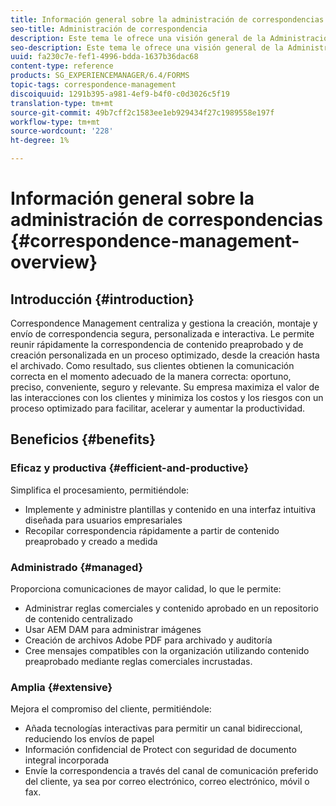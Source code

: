 ```yaml
---
title: Información general sobre la administración de correspondencias
seo-title: Administración de correspondencia
description: Este tema le ofrece una visión general de la Administración de correspondencia.
seo-description: Este tema le ofrece una visión general de la Administración de correspondencia.
uuid: fa230c7e-fef1-4996-bdda-1637b36dac68
content-type: reference
products: SG_EXPERIENCEMANAGER/6.4/FORMS
topic-tags: correspondence-management
discoiquuid: 1291b395-a981-4ef9-b4f0-c0d3026c5f19
translation-type: tm+mt
source-git-commit: 49b7cff2c1583ee1eb929434f27c1989558e197f
workflow-type: tm+mt
source-wordcount: '228'
ht-degree: 1%

---
```



# Información general sobre la administración de correspondencias {#correspondence-management-overview}

## Introducción {#introduction}

Correspondence Management centraliza y gestiona la creación, montaje y envío de correspondencia segura, personalizada e interactiva. Le permite reunir rápidamente la correspondencia de contenido preaprobado y de creación personalizada en un proceso optimizado, desde la creación hasta el archivado. Como resultado, sus clientes obtienen la comunicación correcta en el momento adecuado de la manera correcta: oportuno, preciso, conveniente, seguro y relevante. Su empresa maximiza el valor de las interacciones con los clientes y minimiza los costos y los riesgos con un proceso optimizado para facilitar, acelerar y aumentar la productividad.

## Beneficios {#benefits}

### Eficaz y productiva {#efficient-and-productive}

Simplifica el procesamiento, permitiéndole:

* Implemente y administre plantillas y contenido en una interfaz intuitiva diseñada para usuarios empresariales
* Recopilar correspondencia rápidamente a partir de contenido preaprobado y creado a medida

### Administrado {#managed}

Proporciona comunicaciones de mayor calidad, lo que le permite:

* Administrar reglas comerciales y contenido aprobado en un repositorio de contenido centralizado
* Usar AEM DAM para administrar imágenes
* Creación de archivos Adobe PDF para archivado y auditoría
* Cree mensajes compatibles con la organización utilizando contenido preaprobado mediante reglas comerciales incrustadas.

### Amplia {#extensive}

Mejora el compromiso del cliente, permitiéndole:

* Añada tecnologías interactivas para permitir un canal bidireccional, reduciendo los envíos de papel
* Información confidencial de Protect con seguridad de documento integral incorporada
* Envíe la correspondencia a través del canal de comunicación preferido del cliente, ya sea por correo electrónico, correo electrónico, móvil o fax.

